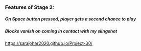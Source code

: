 
### Features of Stage 2:
##### On Space button pressed, player gets a second chance to play
##### Blocks vanish on coming in contact with my slingshot


https://sarajohar2020.github.io/Project-30/





